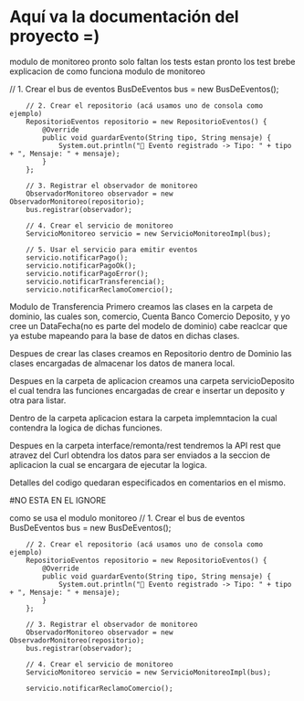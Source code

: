 # Aquí va la documentación del proyecto =)
modulo de monitoreo pronto solo faltan los tests
estan pronto los test
brebe explicacion de como funciona modulo de monitoreo

// 1. Crear el bus de eventos
        BusDeEventos bus = new BusDeEventos();

        // 2. Crear el repositorio (acá usamos uno de consola como ejemplo)
        RepositorioEventos repositorio = new RepositorioEventos() {
            @Override
            public void guardarEvento(String tipo, String mensaje) {
                System.out.println("📌 Evento registrado -> Tipo: " + tipo + ", Mensaje: " + mensaje);
            }
        };

        // 3. Registrar el observador de monitoreo
        ObservadorMonitoreo observador = new ObservadorMonitoreo(repositorio);
        bus.registrar(observador);

        // 4. Crear el servicio de monitoreo
        ServicioMonitoreo servicio = new ServicioMonitoreoImpl(bus);

        // 5. Usar el servicio para emitir eventos
        servicio.notificarPago();
        servicio.notificarPagoOk();
        servicio.notificarPagoError();
        servicio.notificarTransferencia();
        servicio.notificarReclamoComercio();

Modulo de Transferencia
Primero creamos las clases en la carpeta de dominio, las cuales son, comercio, Cuenta Banco Comercio
Deposito, y yo cree un DataFecha(no es parte del modelo de dominio) cabe reaclcar que ya estube mapeando para
la base de datos en dichas clases.

Despues de crear las clases creamos en Repositorio dentro de Dominio las clases encargadas 
de almacenar los datos de manera local.

Despues en la carpeta de aplicacion creamos una carpeta servicioDeposito el cual tendra las funciones
 encargadas de crear e insertar un deposito y otra para listar.

Dentro de la carpeta aplicacion estara la carpeta implemntacion la cual contendra la logica 
de dichas funciones.

Despues en la carpeta interface/remonta/rest tendremos la API rest que atravez del Curl 
obtendra los datos para ser enviados a la seccion de aplicacion la cual se encargara
de ejecutar la logica.

Detalles del codigo quedaran especificados en comentarios en el mismo.


#NO ESTA EN EL IGNORE


como se usa el modulo monitoreo
// 1. Crear el bus de eventos
        BusDeEventos bus = new BusDeEventos();

        // 2. Crear el repositorio (acá usamos uno de consola como ejemplo)
        RepositorioEventos repositorio = new RepositorioEventos() {
            @Override
            public void guardarEvento(String tipo, String mensaje) {
                System.out.println("📌 Evento registrado -> Tipo: " + tipo + ", Mensaje: " + mensaje);
            }
        };

        // 3. Registrar el observador de monitoreo
        ObservadorMonitoreo observador = new ObservadorMonitoreo(repositorio);
        bus.registrar(observador);

        // 4. Crear el servicio de monitoreo
        ServicioMonitoreo servicio = new ServicioMonitoreoImpl(bus);

        servicio.notificarReclamoComercio();
